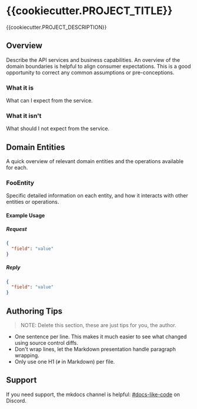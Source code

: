 # {{cookiecutter.PROJECT_TITLE}}

{{cookiecutter.PROJECT_DESCRIPTION}}

## Overview

Describe the API services and business capabilities.
An overview of the domain boundaries is helpful to align consumer expectations.
This is a good opportunity to correct any common assumptions or pre-conceptions.

### What it is

What can I expect from the service.

### What it isn't

What should I not expect from the service.

## Domain Entities

A quick overview of relevant domain entities and the operations available for each.

### FooEntity

Specific detailed information on each entity, and how it interacts with other entities or operations.

#### Example Usage

##### Request

```json
{
  "field": "value"
}
```

##### Reply

```json
{
  "field": "value"
}
```

## Authoring Tips

> NOTE: Delete this section, these are just tips for you, the author.

* One sentence per line.
  This makes it much easier to see what changed using source control diffs.
* Don't wrap lines, let the Markdown presentation handle paragraph wrapping.
* Only use one H1 (`#` in Markdown) per file.

## Support

If you need support, the mkdocs channel is helpful: [#docs-like-code](https://discord.com/channels/687207715902193673/714754240933003266) on Discord.
